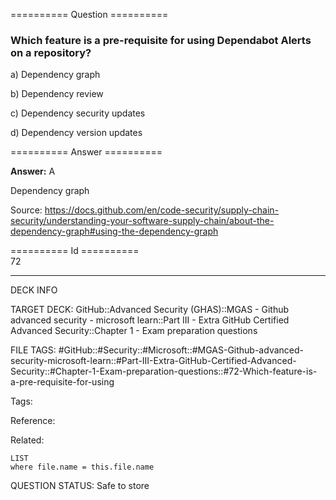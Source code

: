 ========== Question ==========  

### Which feature is a pre-requisite for using Dependabot Alerts on a repository?

a) Dependency graph

b) Dependency review

c) Dependency security updates

d) Dependency version updates  

========== Answer ==========  

**Answer:** A

Dependency graph

Source: https://docs.github.com/en/code-security/supply-chain-security/understanding-your-software-supply-chain/about-the-dependency-graph#using-the-dependency-graph

========== Id ==========  
72

---

DECK INFO

TARGET DECK: GitHub::Advanced Security (GHAS)::MGAS - Github advanced security - microsoft learn::Part III - Extra GitHub Certified Advanced Security::Chapter 1 - Exam preparation questions

FILE TAGS: #GitHub::#Security::#Microsoft::#MGAS-Github-advanced-security-microsoft-learn::#Part-III-Extra-GitHub-Certified-Advanced-Security::#Chapter-1-Exam-preparation-questions::#72-Which-feature-is-a-pre-requisite-for-using

Tags:

Reference:

Related:

```dataview
LIST
where file.name = this.file.name
```

QUESTION STATUS: Safe to store
